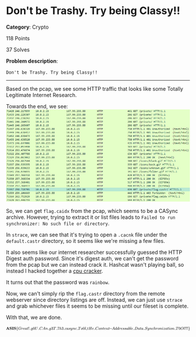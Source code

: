 # Don't be Trashy. Try being Classy!!
**Category**: Crypto

118 Points

37 Solves

**Problem description**:
```
Don't be Trashy. Try being Classy!!
```
---

Based on the pcap, we see some HTTP traffic that looks like some Totally Legitimate Internet Research.

Towards the end, we see:
![wow](wow.png)

So, we can get `flag.caidx` from the pcap, which seems to be a CASync archive.
However, trying to extract it or list files leads to `Failed to run synchronizer: No such file or directory`.

In `strace`, we can see that it's trying to open a `.cacnk` file under the `default.castr` directory, so it seems like we're missing a few files.

It also seems like our internet researcher successfully guessed the HTTP Digest auth password.
Since it's digest auth, we can't get the password from the pcap but we can instead crack it.
Hashcat wasn't playing ball, so instead I hacked together a [cpu cracker](test2.py).

It turns out that the password was `rainbow`.

Now, we can't simply rip the `flag.castr` directory from the remote webserver since directory listings are off.
Instead, we can just use `strace` and grab whichever files it seems to be missing until our fileset is complete.

With that, we are done.

![flag](flag.png)
